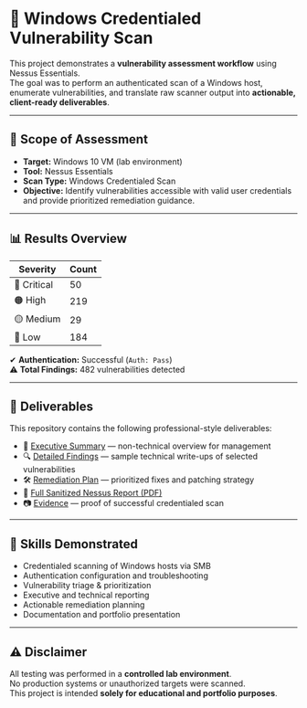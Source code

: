 # 🔐 Windows Credentialed Vulnerability Scan

This project demonstrates a **vulnerability assessment workflow** using Nessus Essentials.  
The goal was to perform an authenticated scan of a Windows host, enumerate vulnerabilities, and translate raw scanner output into **actionable, client-ready deliverables**.

---

## 📌 Scope of Assessment
- **Target:** Windows 10 VM (lab environment)
- **Tool:** Nessus Essentials
- **Scan Type:** Windows Credentialed Scan 
- **Objective:** Identify vulnerabilities accessible with valid user credentials and provide prioritized remediation guidance.

---

## 📊 Results Overview
| Severity   | Count |
|------------|-------|
| 🔴 Critical | 50    |
| 🟠 High     | 219   |
| 🟡 Medium   | 29    |
| 🔵 Low      | 184   |

✔ **Authentication:** Successful (`Auth: Pass`)  
⚠ **Total Findings:** 482 vulnerabilities detected  

---

## 📝 Deliverables
This repository contains the following professional-style deliverables:

- 📄 [Executive Summary](executive_summary.md) — non-technical overview for management  
- 🔍 [Detailed Findings](detailed_findings.md) — sample technical write-ups of selected vulnerabilities  
- 🛠 [Remediation Plan](remediation_plan.md) — prioritized fixes and patching strategy  
- 📑 [Full Sanitized Nessus Report (PDF)](reports/Windows_Credential_Scan.pdf)  
- 📷 [Evidence](../../../assets/images/Vuln_Scan/windows_cre/) — proof of successful credentialed scan  

---

## 🎯 Skills Demonstrated
- Credentialed scanning of Windows hosts via SMB
- Authentication configuration and troubleshooting
- Vulnerability triage & prioritization
- Executive and technical reporting
- Actionable remediation planning
- Documentation and portfolio presentation

---

## ⚠ Disclaimer
All testing was performed in a **controlled lab environment**.  
No production systems or unauthorized targets were scanned.  
This project is intended **solely for educational and portfolio purposes**.

